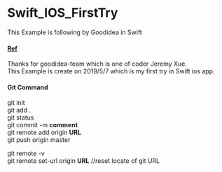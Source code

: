 # Swift_IOS_FirstTry
This Example is following by Goodidea in Swift
<h4><a href="https://ithelp.ithome.com.tw/articles/10201847">Ref</a></h4>
Thanks for goodidea-team which is one of coder Jeremy Xue.<br>
This Example is create on 2019/5/7 which is my first try in Swift ios app.

<h4>Git Command</h4>
git init <br>
git add .<br>
git status <br>
git commit -m <strong>comment</strong> <br>
git remote add origin <strong>URL</strong> <br>
git push origin master <br>

git remote -v <br>
git remote set-url origin <strong>URL</strong> //reset locate of git URL <br>

